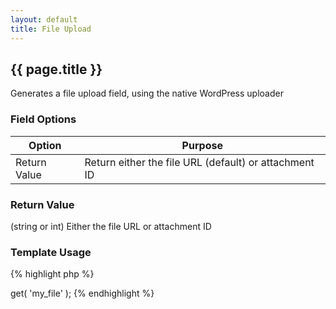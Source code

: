 ```yaml
---
layout: default
title: File Upload
---
```


## {{ page.title }}

Generates a file upload field, using the native WordPress uploader

### Field Options

| Option | Purpose |
|--------|---------|
| Return Value | Return either the file URL (default) or attachment ID |

### Return Value

(string or int) Either the file URL or attachment ID

### Template Usage

{% highlight php %}
<?php
echo CFS()->get( 'my_file' );
{% endhighlight %}
